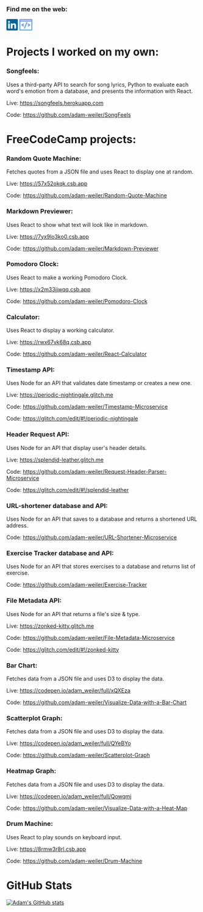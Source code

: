### Find me on the web:
<a href="https://www.linkedin.com/in/adamweiler" target="_blank" rel="noreferrer noopener"><img align="center" src="https://raw.githubusercontent.com/adam-weiler/adam-weiler/492e2356034e2c049ea305bb29d29723ff68af44/socials/linkedin.svg" alt="Adam Weiler Linkedin profile" height="30" /></a> <a href="https://adam-weiler.com" target="_blank" rel="noreferrer noopener"><img align="center" src="https://raw.githubusercontent.com/adam-weiler/adam-weiler/main/socials/portfolio-logo.png" alt="Adam Weiler Web Developer Portfolio" height="30" /></a>


# Projects I worked on my own:
### Songfeels: 
Uses a third-party API to search for song lyrics, Python to evaluate each word's emotion from a database, and presents the information with React.

Live: <a href="https://songfeels.herokuapp.com" target="_blank" rel="noreferrer noopener">https://songfeels.herokuapp.com</a>

Code: <a href="https://github.com/adam-weiler/SongFeels" target="_blank" rel="noreferrer noopener">https://github.com/adam-weiler/SongFeels</a>


# FreeCodeCamp projects:
### Random Quote Machine:
Fetches quotes from a JSON file and uses React to display one at random.

Live: <a href="https://57x52okqk.csb.app" target="_blank" rel="noreferrer noopener">https://57x52okqk.csb.app</a>

Code: <a href="https://github.com/adam-weiler/Random-Quote-Machine" target="_blank" rel="noreferrer noopener">https://github.com/adam-weiler/Random-Quote-Machine</a>

### Markdown Previewer:
Uses React to show what text will look like in markdown.

Live: <a href="https://7yx9lo3ko0.csb.app" target="_blank" rel="noreferrer noopener">https://7yx9lo3ko0.csb.app</a>

Code: <a href="https://github.com/adam-weiler/Markdown-Previewer" target="_blank" rel="noreferrer noopener">https://github.com/adam-weiler/Markdown-Previewer</a>

### Pomodoro Clock:
Uses React to make a working Pomodoro Clock.

Live: <a href="https://x2m33jjwqq.csb.app" target="_blank" rel="noreferrer noopener">https://x2m33jjwqq.csb.app</a>

Code: <a href="https://github.com/adam-weiler/Pomodoro-Clock" target="_blank" rel="noreferrer noopener">https://github.com/adam-weiler/Pomodoro-Clock</a>

### Calculator:
Uses React to display a working calculator.

Live: <a href="https://rwx67vk68q.csb.app" target="_blank" rel="noreferrer noopener">https://rwx67vk68q.csb.app</a>

Code: <a href="https://github.com/adam-weiler/React-Calculator" target="_blank" rel="noreferrer noopener">https://github.com/adam-weiler/React-Calculator</a>

### Timestamp API:
Uses Node for an API that validates date timestamp or creates a new one.

Live: <a href="https://periodic-nightingale.glitch.me" target="_blank" rel="noreferrer noopener">https://periodic-nightingale.glitch.me</a>

Code: <a href="https://github.com/adam-weiler/Timestamp-Microservice" target="_blank" rel="noreferrer noopener">https://github.com/adam-weiler/Timestamp-Microservice</a>

Code: <a href="https://glitch.com/edit/#!/periodic-nightingale" target="_blank" rel="noreferrer noopener">https://glitch.com/edit/#!/periodic-nightingale</a>

### Header Request API:
Uses Node for an API that display user's header details.

Live: <a href="https://splendid-leather.glitch.me" target="_blank" rel="noreferrer noopener">https://splendid-leather.glitch.me</a>

Code: <a href="https://github.com/adam-weiler/Request-Header-Parser-Microservice" target="_blank" rel="noreferrer noopener">https://github.com/adam-weiler/Request-Header-Parser-Microservice</a>

Code: <a href="https://glitch.com/edit/#!/splendid-leather" target="_blank" rel="noreferrer noopener">https://glitch.com/edit/#!/splendid-leather</a>

### URL-shortener database and API:
Uses Node for an API that saves to a database and returns a shortened URL address.

Code: <a href="https://github.com/adam-weiler/URL-Shortener-Microservice" target="_blank" rel="noreferrer noopener">https://github.com/adam-weiler/URL-Shortener-Microservice</a>

### Exercise Tracker database and API:
Uses Node for an API that stores exercises to a database and returns list of exercise.

Code: <a href="https://github.com/adam-weiler/Exercise-Tracker" target="_blank" rel="noreferrer noopener">https://github.com/adam-weiler/Exercise-Tracker</a>

### File Metadata API:
Uses Node for an API that returns a file's size & type.

Live: <a href="https://zonked-kitty.glitch.me" target="_blank" rel="noreferrer noopener">https://zonked-kitty.glitch.me</a>

Code: <a href="https://github.com/adam-weiler/File-Metadata-Microservice" target="_blank" rel="noreferrer noopener">https://github.com/adam-weiler/File-Metadata-Microservice</a>

Code: <a href="https://glitch.com/edit/#!/zonked-kitty" target="_blank" rel="noreferrer noopener">https://glitch.com/edit/#!/zonked-kitty</a>

### Bar Chart:
Fetches data from a JSON file and uses D3 to display the data.

Live: <a href="https://codepen.io/adam_weiler/full/xQXEza" target="_blank" rel="noreferrer noopener">https://codepen.io/adam_weiler/full/xQXEza</a>

Code: <a href="https://github.com/adam-weiler/Visualize-Data-with-a-Bar-Chart" target="_blank" rel="noreferrer noopener">https://github.com/adam-weiler/Visualize-Data-with-a-Bar-Chart</a>

### Scatterplot Graph:
Fetches data from a JSON file and uses D3 to display the data.

Live: <a href="https://codepen.io/adam_weiler/full/QYeBYo" target="_blank" rel="noreferrer noopener">https://codepen.io/adam_weiler/full/QYeBYo</a>

Code: <a href="https://github.com/adam-weiler/Scatterplot-Graph" target="_blank" rel="noreferrer noopener">https://github.com/adam-weiler/Scatterplot-Graph</a>

### Heatmap Graph:
Fetches data from a JSON file and uses D3 to display the data.

Live: <a href="https://codepen.io/adam_weiler/full/Qowqmj" target="_blank" rel="noreferrer noopener">https://codepen.io/adam_weiler/full/Qowqmj</a>

Code: <a href="https://github.com/adam-weiler/Visualize-Data-with-a-Heat-Map" target="_blank" rel="noreferrer noopener">https://github.com/adam-weiler/Visualize-Data-with-a-Heat-Map</a>

### Drum Machine:
Uses React to play sounds on keyboard input.

Live: <a href="https://8rmw3r8rl.csb.app" target="_blank" rel="noreferrer noopener">https://8rmw3r8rl.csb.app</a>

Code: <a href="https://github.com/adam-weiler/Drum-Machine" target="_blank" rel="noreferrer noopener">https://github.com/adam-weiler/Drum-Machine</a>


# GitHub Stats
[![Adam's GitHub stats](https://github-readme-stats.vercel.app/api?username=adam-weiler)](https://github.com/adam-weiler)
